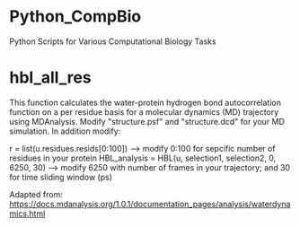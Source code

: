 # Python_CompBio
Python Scripts for Various Computational Biology Tasks

# hbl_all_res
This function calculates the water-protein hydrogen bond autocorrelation function on a per residue basis for a molecular dynamics (MD) trajectory using MDAnalysis.
Modify "structure.psf" and "structure.dcd" for your MD simulation. In addition modify: 

r = list(u.residues.resids[0:100]) --> modify 0:100 for sepcific number of residues in your protein
HBL_analysis = HBL(u, selection1, selection2, 0, 6250, 30) --> modify 6250 with number of frames in your trajectory; and 30 for time sliding window (ps)

Adapted from: https://docs.mdanalysis.org/1.0.1/documentation_pages/analysis/waterdynamics.html

